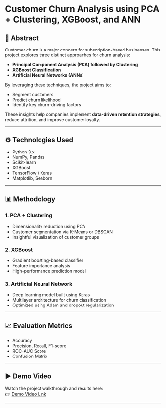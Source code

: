 # Customer Churn Analysis using PCA + Clustering, XGBoost, and ANN

## 📌 Abstract
Customer churn is a major concern for subscription-based businesses. This project explores three distinct approaches for churn analysis:  
- **Principal Component Analysis (PCA) followed by Clustering**  
- **XGBoost Classification**  
- **Artificial Neural Networks (ANNs)**

By leveraging these techniques, the project aims to:
- Segment customers  
- Predict churn likelihood  
- Identify key churn-driving factors

These insights help companies implement **data-driven retention strategies**, reduce attrition, and improve customer loyalty.


---

## ⚙️ Technologies Used

- Python 3.x  
- NumPy, Pandas  
- Scikit-learn  
- XGBoost  
- TensorFlow / Keras  
- Matplotlib, Seaborn  

---

## 📊 Methodology

### 1. **PCA + Clustering**
- Dimensionality reduction using PCA
- Customer segmentation via K-Means or DBSCAN
- Insightful visualization of customer groups

### 2. **XGBoost**
- Gradient boosting-based classifier
- Feature importance analysis
- High-performance prediction model

### 3. **Artificial Neural Network**
- Deep learning model built using Keras
- Multilayer architecture for churn classification
- Optimized using Adam and dropout regularization

---

## 📈 Evaluation Metrics

- Accuracy  
- Precision, Recall, F1-score  
- ROC-AUC Score  
- Confusion Matrix  

---

## ▶️ Demo Video

Watch the project walkthrough and results here:  
👉 [Demo Video Link](https://drive.google.com/file/d/1gnd2TWgJPMjqtERSCIiCfcxmiqp3Pko0/view)

---

